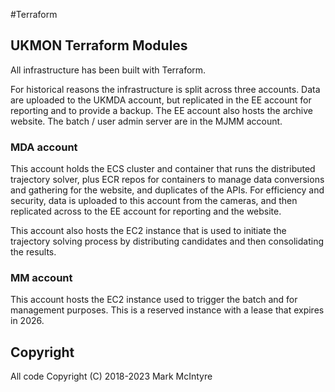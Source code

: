 #Terraform 

## UKMON Terraform Modules
All infrastructure has been built with Terraform. 

For historical reasons the infrastructure is split across three accounts. Data are uploaded to the UKMDA account, but replicated in the EE account for reporting and to provide a backup. The EE account also hosts the archive website. The batch / user admin server are in the MJMM account. 

### MDA account
This account holds the ECS cluster and container that runs the distributed trajectory solver, plus ECR repos for containers to manage data conversions and gathering for the website, and duplicates of the APIs.  For efficiency and security, data is uploaded to this account from the cameras, and then replicated across to the EE account for reporting and the website. 

This account also hosts the EC2 instance that is used to initiate the trajectory solving process by distributing candidates and then consolidating the results. 

### MM account
This account hosts the EC2 instance used to trigger the batch and for management purposes. 
This is a reserved instance with a lease that expires in 2026. 

## Copyright
All code Copyright (C) 2018-2023 Mark McIntyre